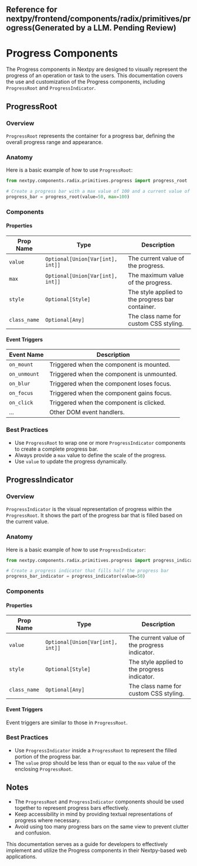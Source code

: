 ##  Reference for nextpy/frontend/components/radix/primitives/progress(Generated by a LLM. Pending Review)

# Progress Components

The Progress components in Nextpy are designed to visually represent the progress of an operation or task to the users. This documentation covers the use and customization of the Progress components, including `ProgressRoot` and `ProgressIndicator`.

## ProgressRoot

### Overview

`ProgressRoot` represents the container for a progress bar, defining the overall progress range and appearance.

### Anatomy

Here is a basic example of how to use `ProgressRoot`:

```python
from nextpy.components.radix.primitives.progress import progress_root

# Create a progress bar with a max value of 100 and a current value of 50
progress_bar = progress_root(value=50, max=100)
```

### Components

#### Properties

| Prop Name    | Type                           | Description                                      |
|--------------|--------------------------------|--------------------------------------------------|
| `value`      | `Optional[Union[Var[int], int]]` | The current value of the progress.              |
| `max`        | `Optional[Union[Var[int], int]]` | The maximum value of the progress.              |
| `style`      | `Optional[Style]`              | The style applied to the progress bar container. |
| `class_name` | `Optional[Any]`                | The class name for custom CSS styling.          |

#### Event Triggers

| Event Name     | Description                                     |
|----------------|-------------------------------------------------|
| `on_mount`     | Triggered when the component is mounted.        |
| `on_unmount`   | Triggered when the component is unmounted.      |
| `on_blur`      | Triggered when the component loses focus.       |
| `on_focus`     | Triggered when the component gains focus.       |
| `on_click`     | Triggered when the component is clicked.        |
| ...            | Other DOM event handlers.                       |

### Best Practices

- Use `ProgressRoot` to wrap one or more `ProgressIndicator` components to create a complete progress bar.
- Always provide a `max` value to define the scale of the progress.
- Use `value` to update the progress dynamically.

## ProgressIndicator

### Overview

`ProgressIndicator` is the visual representation of progress within the `ProgressRoot`. It shows the part of the progress bar that is filled based on the current value.

### Anatomy

Here is a basic example of how to use `ProgressIndicator`:

```python
from nextpy.components.radix.primitives.progress import progress_indicator

# Create a progress indicator that fills half the progress bar
progress_bar_indicator = progress_indicator(value=50)
```

### Components

#### Properties

| Prop Name    | Type                           | Description                                     |
|--------------|--------------------------------|-------------------------------------------------|
| `value`      | `Optional[Union[Var[int], int]]` | The current value of the progress indicator.    |
| `style`      | `Optional[Style]`              | The style applied to the progress indicator.    |
| `class_name` | `Optional[Any]`                | The class name for custom CSS styling.          |

#### Event Triggers

Event triggers are similar to those in `ProgressRoot`.

### Best Practices

- Use `ProgressIndicator` inside a `ProgressRoot` to represent the filled portion of the progress bar.
- The `value` prop should be less than or equal to the `max` value of the enclosing `ProgressRoot`.

## Notes

- The `ProgressRoot` and `ProgressIndicator` components should be used together to represent progress bars effectively.
- Keep accessibility in mind by providing textual representations of progress where necessary.
- Avoid using too many progress bars on the same view to prevent clutter and confusion.

This documentation serves as a guide for developers to effectively implement and utilize the Progress components in their Nextpy-based web applications.